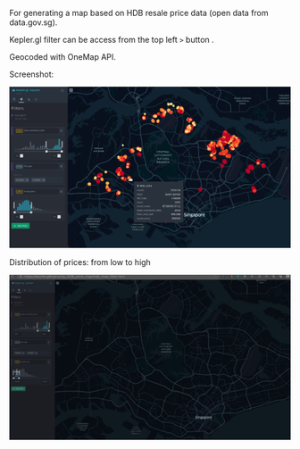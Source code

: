  

For generating a map based on HDB resale price data (open data from data.gov.sg).

Kepler.gl filter can be access from the top left `>` button . 

Geocoded with OneMap API. 



Screenshot:

<img src="screenshot.png" alt="screenshot" style="zoom:75%;" />



Distribution of prices: from low to high

<img src="price_from_low_to_high.gif" style="zoom:80%;" />
